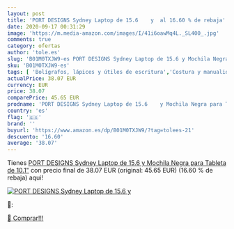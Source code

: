 ```yaml
---
layout: post
title: 'PORT DESIGNS Sydney Laptop de 15.6    y  al 16.60 % de rebaja'
date: 2020-09-17 00:31:29
image: 'https://m.media-amazon.com/images/I/41i6oawMq4L._SL400_.jpg'
comments: true
category: ofertas
author: 'tole.es'
slug: 'B01M0TXJW9-es PORT DESIGNS Sydney Laptop de 15.6 y Mochila Negra para...'
sku: 'B01M0TXJW9-es'
tags: [ 'Bolígrafos, lápices y útiles de escritura','Costura y manualidades','Dibujo','Hogar y cocina','Lápices','Marcadores','Materiales de dibujo','Oficina y papelería','Portaminas','Rotuladores y subrayadores','Subrayadores','mochila', ]
actualPrice: 38.07 EUR
currency: EUR
price: 38.07
comparePrice: 45.65 EUR
prodname: 'PORT DESIGNS Sydney Laptop de 15.6    y Mochila Negra para Tableta de 10.1"'
country: 'es'
flag: '🇪🇸'
brand: ''
buyurl: 'https://www.amazon.es/dp/B01M0TXJW9/?tag=tolees-21'
descuento: '16.60'
average: '38.07'
---
```


Tienes [PORT DESIGNS Sydney Laptop de 15.6    y Mochila Negra para Tableta de 10.1"](https://www.amazon.es/dp/B01M0TXJW9/?tag=tolees-21) con precio final de  38.07 EUR (original: 45.65 EUR) (16.60 %  de rebaja) aqui!

[![PORT DESIGNS Sydney Laptop de 15.6    y ](https://m.media-amazon.com/images/I/41i6oawMq4L._SL400_.jpg)](https://www.amazon.es/dp/B01M0TXJW9/?tag=tolees-21)

🔎:


[🛒 Comprar!!!](https://www.amazon.es/dp/B01M0TXJW9/?tag=tolees-21)
